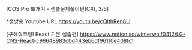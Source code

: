 [COS Pro 뽀개기 - 샘플문제풀이편(C#), 3/5]

*생방송 Youtube URL 
https://youtu.be/cQIthRen8LI

[구해줘코딩! React 기본 실습편]
https://www.notion.so/winterwolf0412/LG-CNS-React-c96648983c0d443eb6df96110e408fc1 
